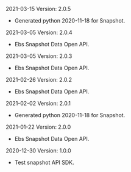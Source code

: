 2021-03-15 Version: 2.0.5
- Generated python 2020-11-18 for Snapshot.

2021-03-05 Version: 2.0.4
- Ebs Snapshot Data Open API.

2021-03-05 Version: 2.0.3
- Ebs Snapshot Data Open API.

2021-02-26 Version: 2.0.2
- Ebs Snapshot Data Open API.

2021-02-02 Version: 2.0.1
- Generated python 2020-11-18 for Snapshot.

2021-01-22 Version: 2.0.0
- Ebs Snapshot Data Open API.

2020-12-30 Version: 1.0.0
- Test snapshot API SDK.

